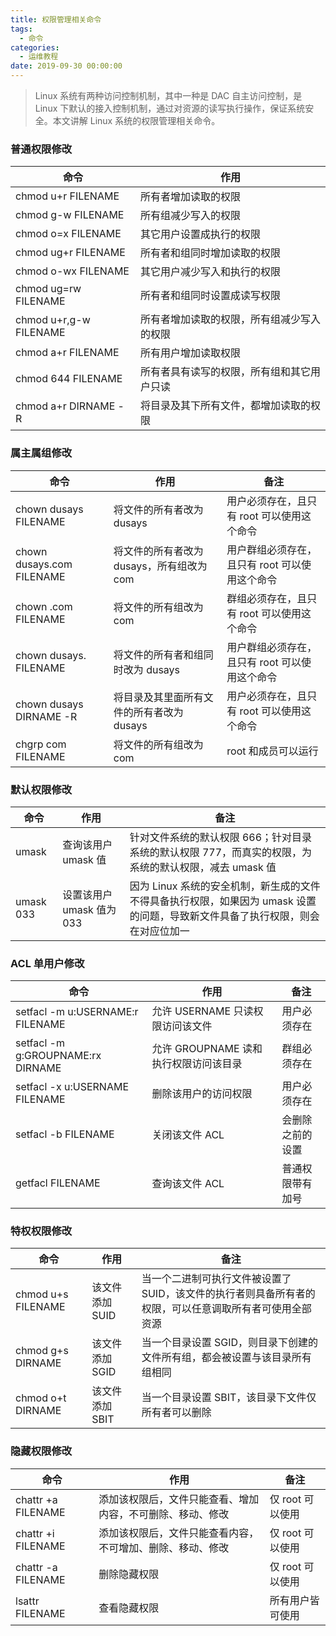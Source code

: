 ```yaml
---
title: 权限管理相关命令
tags:
  - 命令
categories:
  - 运维教程
date: 2019-09-30 00:00:00
---
```


> Linux 系统有两种访问控制机制，其中一种是 DAC 自主访问控制，是 Linux 下默认的接入控制机制，通过对资源的读写执行操作，保证系统安全。本文讲解 Linux 系统的权限管理相关命令。

<!-- more -->

### 普通权限修改

| 命令 | 作用 |
| - | - |
| chmod u+r FILENAME | 所有者增加读取的权限 |
| chmod g-w FILENAME | 所有组减少写入的权限 |
| chmod o=x FILENAME | 其它用户设置成执行的权限 |
| chmod ug+r FILENAME | 所有者和组同时增加读取的权限 |
| chmod o-wx FILENAME | 其它用户减少写入和执行的权限 |
| chmod ug=rw FILENAME | 所有者和组同时设置成读写权限 |
| chmod u+r,g-w FILENAME | 所有者增加读取的权限，所有组减少写入的权限 |
| chmod a+r FILENAME | 所有用户增加读取权限 |
| chmod 644 FILENAME | 所有者具有读写的权限，所有组和其它用户只读 |
| chmod a+r DIRNAME -R | 将目录及其下所有文件，都增加读取的权限 |

### 属主属组修改

| 命令 | 作用 | 备注 |
| - | - | - |
| chown dusays FILENAME | 将文件的所有者改为 dusays | 用户必须存在，且只有 root 可以使用这个命令 |
| chown dusays.com FILENAME | 将文件的所有者改为 dusays，所有组改为 com | 用户群组必须存在，且只有 root 可以使用这个命令 |
| chown .com FILENAME | 将文件的所有组改为 com | 群组必须存在，且只有 root 可以使用这个命令 |
| chown dusays. FILENAME | 将文件的所有者和组同时改为 dusays | 用户群组必须存在，且只有 root 可以使用这个命令 |
| chown dusays DIRNAME -R | 将目录及其里面所有文件的所有者改为 dusays | 用户必须存在，且只有 root 可以使用这个命令 |
| chgrp com FILENAME | 将文件的所有组改为 com | root 和成员可以运行 |


### 默认权限修改

| 命令 | 作用 | 备注 |
| - | - | - |
| umask | 查询该用户 umask 值 | 针对文件系统的默认权限 666；针对目录系统的默认权限 777，而真实的权限，为系统的默认权限，减去 umask 值 |
| umask 033 | 设置该用户 umask 值为 033 | 因为 Linux 系统的安全机制，新生成的文件不得具备执行权限，如果因为 umask 设置的问题，导致新文件具备了执行权限，则会在对应位加一 |

### ACL 单用户修改

| 命令 | 作用 | 备注 |
| - | - | - |
| setfacl -m u:USERNAME:r FILENAME | 允许 USERNAME 只读权限访问该文件 | 用户必须存在 |
| setfacl -m g:GROUPNAME:rx DIRNAME | 允许 GROUPNAME 读和执行权限访问该目录 | 群组必须存在 |
| setfacl -x u:USERNAME FILENAME | 删除该用户的访问权限 | 用户必须存在 |
| setfacl -b FILENAME | 关闭该文件 ACL | 会删除之前的设置 |
| getfacl FILENAME | 查询该文件 ACL | 普通权限带有加号 |

### 特权权限修改

| 命令 | 作用 | 备注 |
| - | - | - |
| chmod u+s FILENAME | 该文件添加 SUID | 当一个二进制可执行文件被设置了 SUID，该文件的执行者则具备所有者的权限，可以任意调取所有者可使用全部资源 |
| chmod g+s DIRNAME | 该文件添加 SGID | 当一个目录设置 SGID，则目录下创建的文件所有组，都会被设置与该目录所有组相同 |
| chmod o+t DIRNAME | 该文件添加 SBIT | 当一个目录设置 SBIT，该目录下文件仅所有者可以删除 |

### 隐藏权限修改

| 命令 | 作用 | 备注 |
| - | - | - |
| chattr +a FILENAME | 添加该权限后，文件只能查看、增加内容，不可删除、移动、修改 | 仅 root 可以使用 |
| chattr +i FILENAME | 添加该权限后，文件只能查看内容，不可增加、删除、移动、修改 | 仅 root 可以使用 |
| chattr -a FILENAME | 删除隐藏权限 | 仅 root 可以使用 |
| lsattr FILENAME | 查看隐藏权限 | 所有用户皆可使用 |